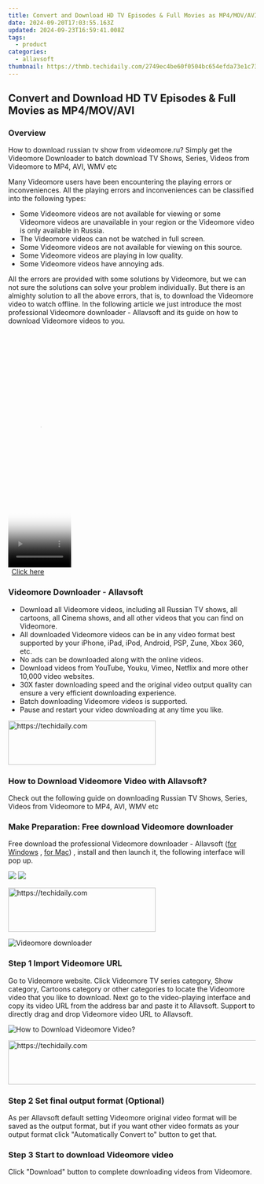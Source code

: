 ```yaml
---
title: Convert and Download HD TV Episodes & Full Movies as MP4/MOV/AVI
date: 2024-09-20T17:03:55.163Z
updated: 2024-09-23T16:59:41.008Z
tags:
  - product
categories:
  - allavsoft
thumbnail: https://thmb.techidaily.com/2749ec4be60f0504bc654efda73e1c737728931364b1005e1f68e26d5f0bf62c.jpg
---
```


## Convert and Download HD TV Episodes & Full Movies as MP4/MOV/AVI

### Overview

How to download russian tv show from videomore.ru? Simply get the Videomore Downloader to batch download TV Shows, Series, Videos from Videomore to MP4, AVI, WMV etc

Many Videomore users have been encountering the playing errors or inconveniences. All the playing errors and inconveniences can be classified into the following types:

* Some Videomore videos are not available for viewing or some Videomore videos are unavailable in your region or the Videomore video is only available in Russia.
* The Videomore videos can not be watched in full screen.
* Some Videomore videos are not available for viewing on this source.
* Some Videomore videos are playing in low quality.
* Some Videomore videos have annoying ads.

All the errors are provided with some solutions by Videomore, but we can not sure the solutions can solve your problem individually. But there is an almighty solution to all the above errors, that is, to download the Videomore video to watch offline. In the following article we just introduce the most professional Videomore downloader - Allavsoft and its guide on how to download Videomore videos to you.

<!-- affiliate ads begin -->
<span id="1993654">
					<video width="128" height="480" style="cursor:pointer"
           poster="//a.impactradius-go.com/display-clicktoplayimage/1993654.png"
           onclick="if(!this.playClicked){this.play();this.setAttribute('controls',true);this.playClicked=true;}">
	   <source src="//a.impactradius-go.com/display-ad/22993-1993654">
	   <img src="//a.impactradius-go.com/display-clicktoplayimage/1993654.png" style="border: none; height: 100%; width: 100%; object-fit: contain">
	</video>
	<div style="width:80px;text-align:center"><a href="javascript:window.open(decodeURIComponent('https%3A%2F%2Fhomestyler.sjv.io%2Fc%2F5597632%2F1993654%2F22993'), '_blank');void(0);">Click here</a></div>
</span>
<img height="0" width="0" src="https://imp.pxf.io/i/5597632/1993654/22993" style="position:absolute;visibility:hidden;" border="0" />
<!-- affiliate ads end -->

### Videomore Downloader - Allavsoft

* Download all Videomore videos, including all Russian TV shows, all cartoons, all Cinema shows, and all other videos that you can find on Videomore.
* All downloaded Videomore videos can be in any video format best supported by your iPhone, iPad, iPod, Android, PSP, Zune, Xbox 360, etc.
* No ads can be downloaded along with the online videos.
* Download videos from YouTube, Youku, Vimeo, Netflix and more other 10,000 video websites.
* 30X faster downloading speed and the original video output quality can ensure a very efficient downloading experience.
* Batch downloading Videomore videos is supported.
* Pause and restart your video downloading at any time you like.

<!-- affiliate ads begin -->
<a href="https://wigfever.sjv.io/c/5597632/1995803/22899" target="_top" id="1995803">
  <img src="//a.impactradius-go.com/display-ad/22899-1995803" border="0" alt="https://techidaily.com" width="300" height="90"/>
</a>
<img height="0" width="0" src="https://wigfever.sjv.io/i/5597632/1995803/22899" style="position:absolute;visibility:hidden;" border="0" />
<!-- affiliate ads end -->

### How to Download Videomore Video with Allavsoft?

Check out the following guide on downloading Russian TV Shows, Series, Videos from Videomore to MP4, AVI, WMV etc

### Make Preparation: Free download Videomore downloader

Free download the professional Videomore downloader - Allavsoft ([for Windows](https://tools.techidaily.com/allavsoft/products/) , [for Mac](https://tools.techidaily.com/allavsoft/products/)) , install and then launch it, the following interface will pop up.

[![](https://www.allavsoft.com/how-to/../images/how-to/free-download-win.jpg)](https://tools.techidaily.com/allavsoft/products/) [![](https://www.allavsoft.com/how-to/../images/how-to/free-download-mac.jpg)](https://tools.techidaily.com/allavsoft/products/)

<!-- affiliate ads begin -->
<a href="https://aligracehair.sjv.io/c/5597632/1972665/19272" target="_top" id="1972665">
  <img src="//a.impactradius-go.com/display-ad/19272-1972665" border="0" alt="https://techidaily.com" width="300" height="90"/>
</a>
<img height="0" width="0" src="https://aligracehair.sjv.io/i/5597632/1972665/19272" style="position:absolute;visibility:hidden;" border="0" />
<!-- affiliate ads end -->

![Videomore downloader](https://www.allavsoft.com/how-to/../images/allavsoft/screen-shot-600.jpg)

### Step 1 Import Videomore URL

Go to Videomore website. Click Videomore TV series category, Show category, Cartoons category or other categories to locate the Videomore video that you like to download. Next go to the video-playing interface and copy its video URL from the address bar and paste it to Allavsoft. Support to directly drag and drop Videomore video URL to Allavsoft.

![How to Download Videomore Video?](https://www.allavsoft.com/how-to/../images/how-to/download-rtmp-video/download-rtmp-video.jpg)

<!-- affiliate ads begin -->
<a href="https://ephamedtechinc.pxf.io/c/5597632/2136614/26400" target="_top" id="2136614">
  <img src="//a.impactradius-go.com/display-ad/26400-2136614" border="0" alt="https://techidaily.com" width="728" height="90"/>
</a>
<img height="0" width="0" src="https://ephamedtechinc.pxf.io/i/5597632/2136614/26400" style="position:absolute;visibility:hidden;" border="0" />
<!-- affiliate ads end -->

### Step 2 Set final output format (Optional)

As per Allavsoft default setting Videomore original video format will be saved as the output format, but if you want other video formats as your output format click "Automatically Convert to" button to get that.

### Step 3 Start to download Videomore video

Click "Download" button to complete downloading videos from Videomore.

<ins class="adsbygoogle"
     style="display:block"
     data-ad-format="autorelaxed"
     data-ad-client="ca-pub-7571918770474297"
     data-ad-slot="1223367746"></ins>

<ins class="adsbygoogle"
     style="display:block"
     data-ad-client="ca-pub-7571918770474297"
     data-ad-slot="8358498916"
     data-ad-format="auto"
     data-full-width-responsive="true"></ins>




